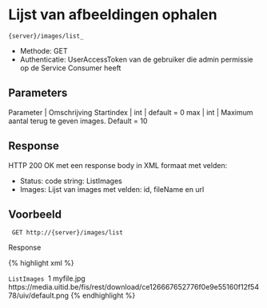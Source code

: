 ---
---

# Lijst van afbeeldingen ophalen

```
{server}/images/list_
```

* Methode: GET
* Authenticatie: UserAccessToken van de gebruiker die admin permissie op de Service Consumer heeft

## Parameters

Parameter | Omschrijving
Startindex | int  | default = 0
max |  int |  Maximum aantal terug te geven images. Default = 10

## Response

HTTP 200 OK met een response body in XML formaat met velden:
* Status: code string: ListImages  
* Images: Lijst van images met velden: id, fileName en url

## Voorbeeld

```
 GET http://{server}/images/list
```

Response

{% highlight xml %}
<?xml version="1.0" encoding="UTF-8" standalone="yes"?>  
<response>  
<code>ListImages</code>  
<images>  
<image>
<id>1</id>  
<fileName>myfile.jpg</fileName>  
<url>https://media.uitid.be/fis/rest/download/ce126667652776f0e9e55160f12f5478/uiv/default.png</url>
</image>  
</images>  
</response>
{% endhighlight %}
